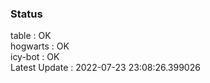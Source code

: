 ### Status


table : OK  
hogwarts : OK  
icy-bot : OK  
Latest Update : 2022-07-23 23:08:26.399026
